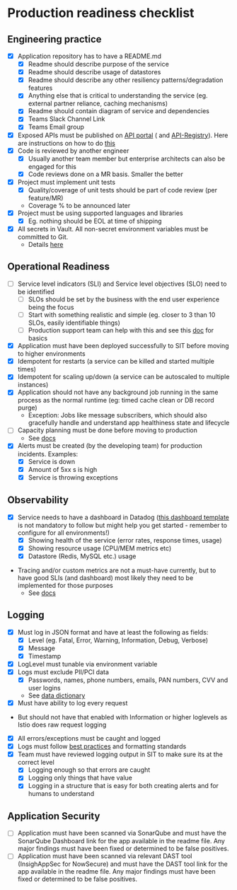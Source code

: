 # Production readiness checklist

## Engineering practice

- [x] Application repository has to have a README.md
  - [x] Readme should describe purpose of the service
  - [x] Readme should describe usage of datastores
  - [x] Readme should describe any other resiliency patterns/degradation features
  - [x] Anything else that is critical to understanding the service (eg. external partner reliance, caching
    mechanisms)
  - [x] Readme should contain diagram of service and dependencies
  - [x] Teams Slack Channel Link
  - [x] Teams Email group
- [x] Exposed APIs must be published on [API portal](http://api-portal.preprod.google.questech.io/) (
  and [API-Registry](http://git.questrade.com/msa/api-registry)). Here are instructions on how to
  do [this](https://api-portal.uat.questrade.com/contribute)
- [x] Code is reviewed by another engineer
  - [x] Usually another team member but enterprise architects can also be engaged for this
  - [x] Code reviews done on a MR basis. Smaller the better
- [x] Project must implement unit tests
  - [x] Quality/coverage of unit tests should be part of code review (per feature/MR)
  - Coverage % to be announced later
- [x] Project must be using supported languages and libraries
  - [x] Eg. nothing should be EOL at time of shipping
- [x] All secrets in Vault. All non-secret environment variables must be committed to Git.
  - Details [here](https://confluence/display/QIOS/Configuration+and+secret+management+for+Cloud+Native+Applications)

## Operational Readiness

- [ ] Service level indicators (SLI) and Service level objectives (SLO) need to be identified
  - [ ] SLOs should be set by the business with the end user experience being the focus
  - [ ] Start with something realistic and simple (eg. closer to 3 than 10 SLOs, easily identifiable things)
  - [ ] Production support team can help with this and see
    this [doc](https://landing.google.com/sre/sre-book/chapters/service-level-objectives/) for basics
- [x] Application must have been deployed successfully to SIT before moving to higher environments
- [x] Idempotent for restarts (a service can be killed and started multiple times)
- [x] Idempotent for scaling up/down (a service can be autoscaled to multiple instances)
- [x] Application should not have any background job running in the same process as the normal runtime (eg: timed cache
  clean or DB record purge)
  - Exception: Jobs like message subscribers, which should also gracefully handle and understand app healthiness state
    and lifecycle
- [ ] Capacity planning must be done before moving to production
  - See [docs](http://git.questrade.com/infra/docs/blob/master/paas.config.md#kubernetes-configuration)
- [x] Alerts must be created (by the developing team) for production incidents. Examples:
  - [x] Service is down
  - [x] Amount of 5xx s is high
  - [x] Service is throwing exceptions

## Observability

- [x] Service needs to have a dashboard in
  Datadog ([this dashboard template](https://app.datadoghq.com/dashboard/5j4-v2u-mwc) is not mandatory to follow but
  might help you get started - remember to configure for all environments!)
  - [x] Showing health of the service (error rates, response times, usage)
  - [x] Showing resource usage (CPU/MEM metrics etc)
  - [x] Datastore (Redis, MySQL etc.) usage
- Tracing and/or custom metrics are not a must-have currently, but to have good SLIs (and dashboard) most likely they
  need to be implemented for those purposes
  - See [docs](https://docs.google.com/document/d/1IhxFN2zo3wmYv1dHfSEP1ZSLCKmHKOdVcOUka2TIf8k/edit#)

## Logging

- [x] Must log in JSON format and have at least the following as fields:
  - [x] Level (eg. Fatal, Error, Warning, Information, Debug, Verbose)
  - [x] Message
  - [x] Timestamp
- [x] LogLevel must tunable via environment variable
- [x] Logs must exclude PII/PCI data
  - [x] Passwords, names, phone numbers, emails, PAN numbers, CVV and user logins
  - See  [data dictionary](http://knowledge.questrade.com/asset/439ec378-2f85-495e-815c-27d9c34df077)
- [x]  Must have ability to log every request
- But should not have that enabled with Information or higher loglevels as Istio does raw request logging
- [x] All errors/exceptions must be caught and logged
- [x] Logs must
  follow [best practices](https://docs.google.com/document/d/1IhxFN2zo3wmYv1dHfSEP1ZSLCKmHKOdVcOUka2TIf8k/edit#heading=h.ewbkjuohju4w)
  and formatting standards
- [x] Team must have reviewed logging output in SIT to make sure its at the correct level
  - [x] Logging enough so that errors are caught
  - [x] Logging only things that have value
  - [x] Logging in a structure that is easy for both creating alerts and for humans to understand

## Application Security

- [ ] Application must have been scanned via SonarQube and must have the SonarQube Dashboard link for the app available
  in the readme file. Any major findings must have been fixed or determined to be false positives.
- [ ] Application must have been scanned via relevant DAST tool (InsighAppSec for NowSecure) and must have the DAST tool
  link for the app available in the readme file. Any major findings must have been fixed or determined to be false
  positives.
